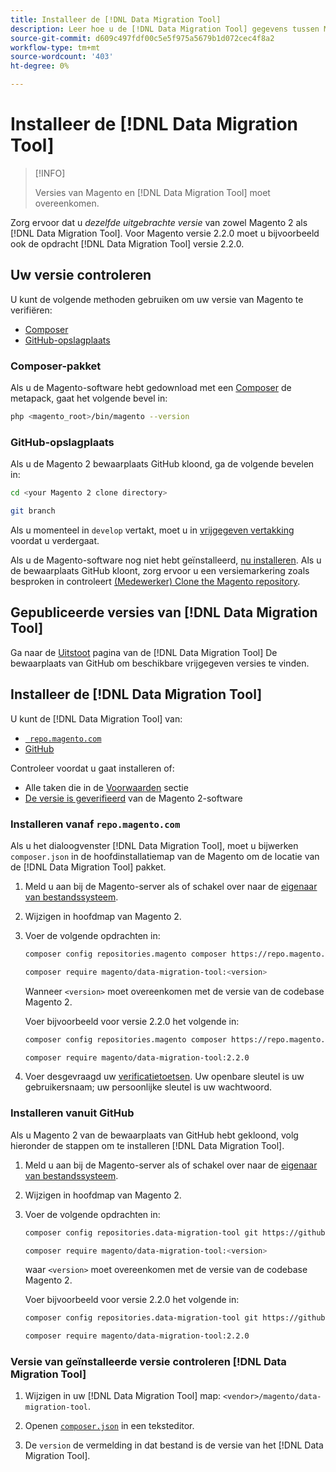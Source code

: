 ```yaml
---
title: Installeer de [!DNL Data Migration Tool]
description: Leer hoe u de [!DNL Data Migration Tool] gegevens tussen Magento 1 en Magento 2 over te dragen.
source-git-commit: d609c497fdf00c5e5f975a5679b1d072cec4f8a2
workflow-type: tm+mt
source-wordcount: '403'
ht-degree: 0%

---
```



# Installeer de [!DNL Data Migration Tool]

>[!INFO]
>
>Versies van Magento en [!DNL Data Migration Tool] moet overeenkomen.


Zorg ervoor dat u *dezelfde uitgebrachte versie* van zowel Magento 2 als [!DNL Data Migration Tool]. Voor Magento versie 2.2.0 moet u bijvoorbeeld ook de opdracht [!DNL Data Migration Tool] versie 2.2.0.

## Uw versie controleren

U kunt de volgende methoden gebruiken om uw versie van Magento te verifiëren:

- [Composer](#composer-metapackage)
- [GitHub-opslagplaats](#github-repository)

### Composer-pakket

Als u de Magento-software hebt gedownload met een [Composer](https://glossary.magento.com/composer) de metapack, gaat het volgende bevel in:

```bash
php <magento_root>/bin/magento --version
```

### GitHub-opslagplaats

Als u de Magento 2 bewaarplaats GitHub kloond, ga de volgende bevelen in:

```bash
cd <your Magento 2 clone directory>
```

```bash
git branch
```

Als u momenteel in `develop` vertakt, moet u in <a href="https://devdocs.magento.com/guides/v2.4/install-gde/install/cli/dev_downgrade.html">vrijgegeven vertakking</a> voordat u verdergaat.

Als u de Magento-software nog niet hebt geïnstalleerd, [nu installeren](https://devdocs.magento.com/guides/v2.4/install-gde/bk-install-guide.html).
Als u de bewaarplaats GitHub kloont, zorg ervoor u een versiemarkering zoals besproken in controleert [(Medewerker) Clone the Magento repository](https://devdocs.magento.com/guides/v2.4/install-gde/prereq/dev_install.html).

## Gepubliceerde versies van [!DNL Data Migration Tool]

Ga naar de [Uitstoot](https://github.com/magento/data-migration-tool/releases) pagina van de [!DNL Data Migration Tool] De bewaarplaats van GitHub om beschikbare vrijgegeven versies te vinden.

## Installeer de [!DNL Data Migration Tool]

U kunt de [!DNL Data Migration Tool] van:

- [` repo.magento.com`](#install-from-repomagentocom)
- [GitHub](#install-from-github)

Controleer voordat u gaat installeren of:

- Alle taken die in de [Voorwaarden](prerequisites.md) sectie
- [De versie is geverifieerd](install.md#check-your-version) van de Magento 2-software

### Installeren vanaf `repo.magento.com`

Als u het dialoogvenster [!DNL Data Migration Tool], moet u bijwerken `composer.json` in de hoofdinstallatiemap van de Magento om de locatie van de [!DNL Data Migration Tool] pakket.

1. Meld u aan bij de Magento-server als of schakel over naar de [eigenaar van bestandssysteem](https://devdocs.magento.com/guides/v2.4/install-gde/prereq/file-sys-perms-over.html).
1. Wijzigen in hoofdmap van Magento 2.
1. Voer de volgende opdrachten in:

   ```bash
   composer config repositories.magento composer https://repo.magento.com
   ```

   ```bash
   composer require magento/data-migration-tool:<version>
   ```

   Wanneer `<version>` moet overeenkomen met de versie van de codebase Magento 2.

   Voer bijvoorbeeld voor versie 2.2.0 het volgende in:

   ```bash
   composer config repositories.magento composer https://repo.magento.com
   ```

   ```bash
   composer require magento/data-migration-tool:2.2.0
   ```

1. Voer desgevraagd uw [verificatietoetsen](https://devdocs.magento.com/guides/v2.4/install-gde/prereq/connect-auth.html). Uw openbare sleutel is uw gebruikersnaam; uw persoonlijke sleutel is uw wachtwoord.

### Installeren vanuit GitHub

Als u Magento 2 van de bewaarplaats van GitHub hebt gekloond, volg hieronder de stappen om te installeren [!DNL Data Migration Tool].

1. Meld u aan bij de Magento-server als of schakel over naar de [eigenaar van bestandssysteem](https://devdocs.magento.com/guides/v2.4/install-gde/prereq/file-sys-perms-over.html).
1. Wijzigen in hoofdmap van Magento 2.
1. Voer de volgende opdrachten in:

   ```bash
   composer config repositories.data-migration-tool git https://github.com/magento/data-migration-tool
   ```

   ```bash
   composer require magento/data-migration-tool:<version>
   ```

   waar `<version>` moet overeenkomen met de versie van de codebase Magento 2.

   Voer bijvoorbeeld voor versie 2.2.0 het volgende in:

   ```bash
   composer config repositories.data-migration-tool git https://github.com/magento/data-migration-tool
   ```

   ```bash
   composer require magento/data-migration-tool:2.2.0
   ```

### Versie van geïnstalleerde versie controleren [!DNL Data Migration Tool]

1. Wijzigen in uw [!DNL Data Migration Tool] map: `<vendor>/magento/data-migration-tool`.

1. Openen [`composer.json`](https://github.com/magento/data-migration-tool/blob/2.4/composer.json) in een teksteditor.

1. De `version` de vermelding in dat bestand is de versie van het [!DNL Data Migration Tool].
